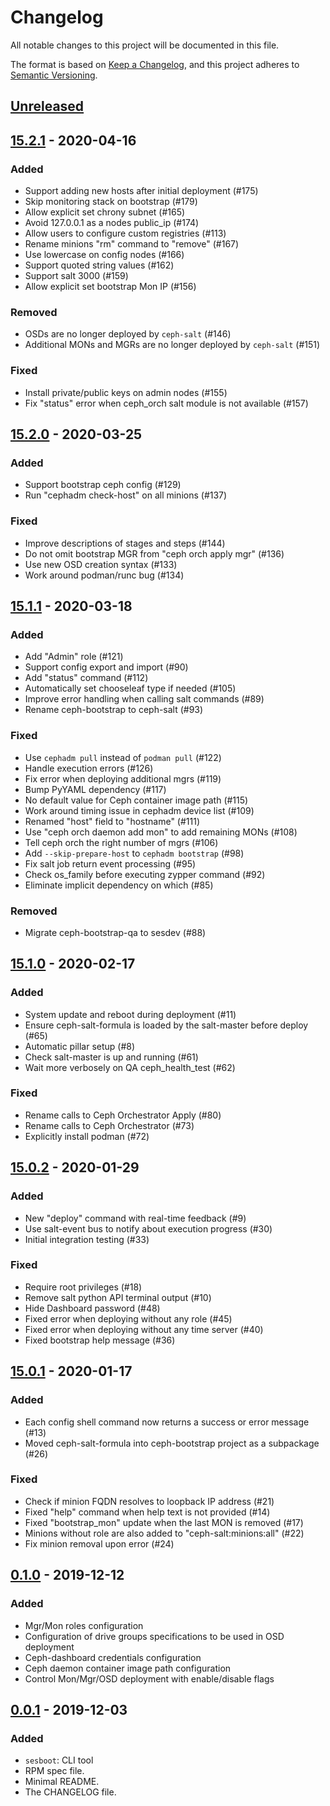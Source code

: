 # Changelog

All notable changes to this project will be documented in this file.

The format is based on [Keep a Changelog](https://keepachangelog.com/en/1.0.0/),
and this project adheres to [Semantic Versioning](https://semver.org/spec/v2.0.0.html).

## [Unreleased]

## [15.2.1] - 2020-04-16
### Added
- Support adding new hosts after initial deployment (#175)
- Skip monitoring stack on bootstrap (#179)
- Allow explicit set chrony subnet (#165)
- Avoid 127.0.0.1 as a nodes public_ip (#174)
- Allow users to configure custom registries (#113)
- Rename minions "rm" command to "remove" (#167)
- Use lowercase on config nodes (#166)
- Support quoted string values (#162)
- Support salt 3000 (#159)
- Allow explicit set bootstrap Mon IP (#156)
### Removed
- OSDs are no longer deployed by `ceph-salt` (#146)
- Additional MONs and MGRs are no longer deployed by `ceph-salt` (#151)
### Fixed
- Install private/public keys on admin nodes (#155)
- Fix "status" error when ceph_orch salt module is not available (#157)

## [15.2.0] - 2020-03-25
### Added
- Support bootstrap ceph config (#129)
- Run "cephadm check-host" on all minions (#137)
### Fixed
- Improve descriptions of stages and steps (#144)
- Do not omit bootstrap MGR from "ceph orch apply mgr" (#136)
- Use new OSD creation syntax (#133)
- Work around podman/runc bug (#134)

## [15.1.1] - 2020-03-18
### Added
- Add "Admin" role (#121)
- Support config export and import (#90)
- Add "status" command (#112)
- Automatically set chooseleaf type if needed (#105)
- Improve error handling when calling salt commands (#89)
- Rename ceph-bootstrap to ceph-salt (#93)
### Fixed
- Use `cephadm pull` instead of `podman pull` (#122)
- Handle execution errors (#126)
- Fix error when deploying additional mgrs (#119)
- Bump PyYAML dependency (#117)
- No default value for Ceph container image path (#115)
- Work around timing issue in cephadm device list (#109)
- Renamed "host" field to "hostname" (#111)
- Use "ceph orch daemon add mon" to add remaining MONs (#108)
- Tell ceph orch the right number of mgrs (#106)
- Add `--skip-prepare-host` to `cephadm bootstrap` (#98)
- Fix salt job return event processing (#95)
- Check os_family before executing zypper command (#92)
- Eliminate implicit dependency on which (#85)
### Removed
- Migrate ceph-bootstrap-qa to sesdev (#88)

## [15.1.0] - 2020-02-17
### Added
- System update and reboot during deployment (#11)
- Ensure ceph-salt-formula is loaded by the salt-master before deploy (#65)
- Automatic pillar setup (#8)
- Check salt-master is up and running (#61)
- Wait more verbosely on QA ceph_health_test (#62)
### Fixed
- Rename calls to Ceph Orchestrator Apply (#80)
- Rename calls to Ceph Orchestrator (#73)
- Explicitly install podman (#72)

## [15.0.2] - 2020-01-29
### Added
- New "deploy" command with real-time feedback (#9)
- Use salt-event bus to notify about execution progress (#30)
- Initial integration testing (#33)
### Fixed
- Require root privileges (#18)
- Remove salt python API terminal output (#10)
- Hide Dashboard password (#48)
- Fixed error when deploying without any role (#45)
- Fixed error when deploying without any time server (#40)
- Fixed bootstrap help message (#36)

## [15.0.1] - 2020-01-17
### Added
- Each config shell command now returns a success or error message (#13)
- Moved ceph-salt-formula into ceph-bootstrap project as a subpackage (#26)
### Fixed
- Check if minion FQDN resolves to loopback IP address (#21)
- Fixed "help" command when help text is not provided (#14)
- Fixed "bootstrap_mon" update when the last MON is removed (#17)
- Minions without role are also added to "ceph-salt:minions:all" (#22)
- Fix minion removal upon error (#24)

## [0.1.0] - 2019-12-12
### Added
- Mgr/Mon roles configuration
- Configuration of drive groups specifications to be used in OSD deployment
- Ceph-dashboard credentials configuration
- Ceph daemon container image path configuration
- Control Mon/Mgr/OSD deployment with enable/disable flags

## [0.0.1] - 2019-12-03
### Added
- `sesboot`: CLI tool
- RPM spec file.
- Minimal README.
- The CHANGELOG file.

[Unreleased]: https://github.com/ceph/ceph-salt/compare/v15.2.1...HEAD
[15.2.1]: https://github.com/ceph/ceph-salt/releases/tag/v15.2.1
[15.2.0]: https://github.com/ceph/ceph-salt/releases/tag/v15.2.0
[15.1.1]: https://github.com/ceph/ceph-salt/releases/tag/v15.1.1
[15.1.0]: https://github.com/ceph/ceph-salt/releases/tag/v15.1.0
[15.0.2]: https://github.com/ceph/ceph-salt/releases/tag/v15.0.2
[15.0.1]: https://github.com/ceph/ceph-salt/releases/tag/v15.0.1
[0.1.0]: https://github.com/ceph/ceph-salt/releases/tag/v0.1.0
[0.0.1]: https://github.com/ceph/ceph-salt/releases/tag/v0.0.1
